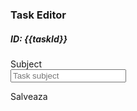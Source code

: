 
<h3 class="card-title">Task Editor</h3>
<h5>ID: {{taskId}}</h5>

<div class="container">
    <div class="form-group row">
      <label for="subject" class="col-sm-2 col-form-label col-form-label-sm">Subject</label>
      <div class="col-sm-10">
        <input type="text" class="form-control form-control-sm" name="subject" id="subject" placeholder="Task subject">
      </div>
    </div>
</div>

<a class="btn btn-outline-secondary">Salveaza</a>